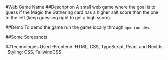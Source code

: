 #Web Game Name
##Description
A small web game where the goal is to guess if the Magic the Gathering card has a higher salt score than the one to the left (keep guessing right to get a high score).

##Demo
To demo the game run the game locally through `npm run dev`.

##Some Screeshots

##Technologies Used
-Frontend: HTML, CSS, TypeScript, React and NextJs
-Styling: CSS, TailwindCSS
